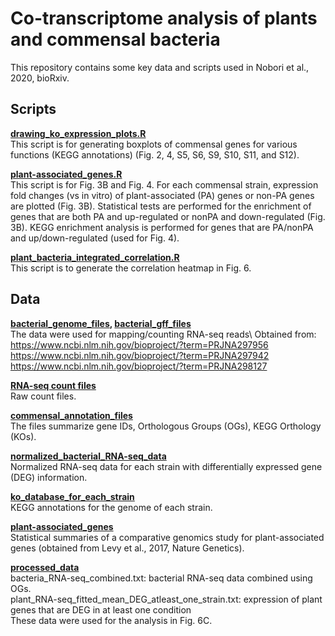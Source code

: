 # Co-transcriptome analysis of plants and commensal bacteria
This repository contains some key data and scripts used in Nobori et al., 2020, bioRxiv.

## **Scripts**
**[drawing_ko_expression_plots.R](scripts/drawing_ko_expression_plots.R)**\
This script is for generating boxplots of commensal genes for various functions (KEGG annotations) (Fig. 2, 4, S5, S6, S9, S10, S11, and S12).

**[plant-associated_genes.R](plant-associated_genes.R)**\
This script is for Fig. 3B and Fig. 4.
For each commensal strain, expression fold changes (vs in vitro) of plant-associated (PA) genes or non-PA genes are plotted (Fig. 3B). Statistical tests are performed for the enrichment of genes that are both PA and up-regulated or nonPA and down-regulated (Fig. 3B). KEGG enrichment analysis is performed for genes that are PA/nonPA and up/down-regulated (used for Fig. 4).

**[plant_bacteria_integrated_correlation.R](plant_bacteria_integrated_correlation.R)**\
This script is to generate the correlation heatmap in Fig. 6.

## **Data**
**[bacterial_genome_files](data/bacterial_genome_files/), [bacterial_gff_files](data/bacterial_gff_files/)**\
The data were used for mapping/counting RNA-seq reads\ 
Obtained from:\
https://www.ncbi.nlm.nih.gov/bioproject/?term=PRJNA297956 \
https://www.ncbi.nlm.nih.gov/bioproject/?term=PRJNA297942 \
https://www.ncbi.nlm.nih.gov/bioproject/?term=PRJNA298127

**[RNA-seq count files](data/count_files/)**\
Raw count files. 

**[commensal_annotation_files](data/commensal_annotation_files/)**\
The files summarize gene IDs, Orthologous Groups (OGs), KEGG Orthology (KOs).

**[normalized_bacterial_RNA-seq_data](data/normalized_bacterial_RNA-seq_data/)**\
Normalized RNA-seq data for each strain with differentially expressed gene (DEG) information.

**[ko_database_for_each_strain](data/ko_database_for_each_strain/)**\
KEGG annotations for the genome of each strain.

**[plant-associated_genes](data/plant-associated_genes/)**\
Statistical summaries of a comparative genomics study for plant-associated genes (obtained from Levy et al., 2017, Nature Genetics).

**[processed_data](data/processed_data/)**\
bacteria_RNA-seq_combined.txt: bacterial RNA-seq data combined using OGs.\
plant_RNA-seq_fitted_mean_DEG_atleast_one_strain.txt: expression of plant genes that are DEG in at least one condition\
These data were used for the analysis in Fig. 6C.




